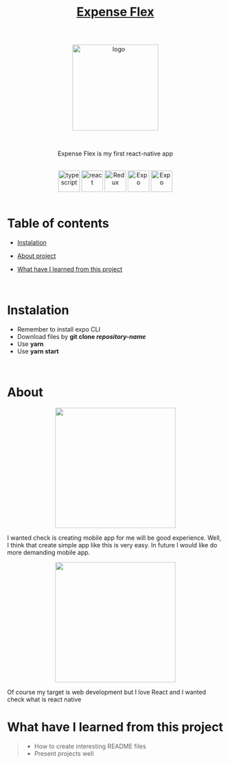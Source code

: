 # <p align="center">[Expense Flex](https://expo.dev/accounts/piotrko64/projects/expense-flex/builds/34ac23cc-f58a-4bc0-8d24-4acdf7d126ca)</p>

<br />

<p align="center"> <img src="https://user-images.githubusercontent.com/77500425/185703057-80d1d997-38be-42ad-8cfe-09b4af123c41.png" title="logo" alt="logo" width="200"/></p>

<br />

<p align="center"> Expense Flex is my first react-native app</p>

<br />

<div align="center">

<img src="https://user-images.githubusercontent.com/77500425/161311954-e03613e7-54b2-4d1b-ac2e-559f8c1e9f2d.png" alt="typescript" height="50"  align="center" title="TS"/>
<img src="https://user-images.githubusercontent.com/77500425/161312615-f3961568-28bb-48fa-9d95-93ecd61337b3.png" alt="react"  height="50" align="center"/>
<img src="https://user-images.githubusercontent.com/77500425/170885815-0f0c6abd-6470-4654-bdc8-d50235fc75c4.png" alt="Redux" height="50"  align="center" title="Redux"/>
<img src="https://user-images.githubusercontent.com/77500425/185703352-050d1a01-1220-4bd5-8d54-664d5af46bad.png" alt="Expo"  height="50" align="center"/>
<img src="https://user-images.githubusercontent.com/77500425/185703524-d6385ebf-3401-4061-8167-2bc63c13727d.png" alt="Expo"  height="50" align="center"/>

</div>

<br />

# Table of contents
* [Instalation](#instalation)

* [About project](#about)

* [What have I learned from this project](#what-have-i-learned-from-this-project)

<br />

# Instalation
- Remember to install expo CLI
- Download files by **git clone _repository-name_**
- Use **yarn**
- Use **yarn start**


<br />

# About 

<p align="center"> <img src="https://user-images.githubusercontent.com/77500425/185704743-491b3270-2f7d-4e3d-8d92-70e03c355093.jpg" width="280"/><p>

I wanted check is creating mobile app  for me will be good experience. 
Well, I think that create simple app like this is very easy.
In future I would like do more demanding mobile app.

<p align="center"> <img src="https://user-images.githubusercontent.com/77500425/185704702-67cca491-752b-4ca5-a172-f26173a0569f.jpg" width="280"/><p>

Of course my target is web development but I love React and I wanted check what is react native



# What have I learned from this project

> - How to create interesting README files
> - Present projects well



